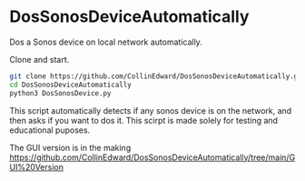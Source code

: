 # DosSonosDeviceAutomatically
Dos a Sonos device on local network automatically.

Clone and start.
```bash
git clone https://github.com/CollinEdward/DosSonosDeviceAutomatically.git
cd DosSonosDeviceAutomatically
python3 DosSonosDevice.py
```

This script automatically detects if any sonos device is on the network, and then asks if you want to dos it.
This scirpt is made solely for testing and educational puposes.

The GUI version is in the making
https://github.com/CollinEdward/DosSonosDeviceAutomatically/tree/main/GUI%20Version
